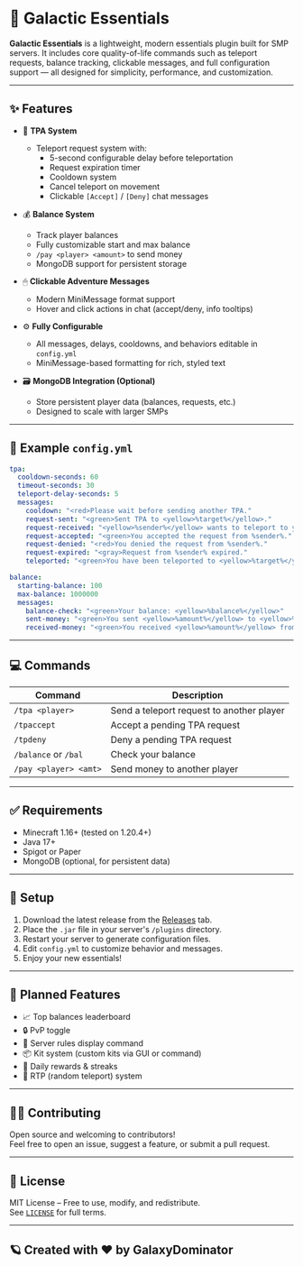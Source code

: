 # 🌌 Galactic Essentials

**Galactic Essentials** is a lightweight, modern essentials plugin built for SMP servers. It includes core quality-of-life commands such as teleport requests, balance tracking, clickable messages, and full configuration support — all designed for simplicity, performance, and customization.

---

## ✨ Features

- 🧭 **TPA System**
  - Teleport request system with:
    - 5-second configurable delay before teleportation
    - Request expiration timer
    - Cooldown system
    - Cancel teleport on movement
    - Clickable `[Accept]` / `[Deny]` chat messages

- 💰 **Balance System**
  - Track player balances
  - Fully customizable start and max balance
  - `/pay <player> <amount>` to send money
  - MongoDB support for persistent storage

- 🖱 **Clickable Adventure Messages**
  - Modern MiniMessage format support
  - Hover and click actions in chat (accept/deny, info tooltips)

- ⚙️ **Fully Configurable**
  - All messages, delays, cooldowns, and behaviors editable in `config.yml`
  - MiniMessage-based formatting for rich, styled text

- 🗃 **MongoDB Integration (Optional)**
  - Store persistent player data (balances, requests, etc.)
  - Designed to scale with larger SMPs

---

## 📁 Example `config.yml`

```yaml
tpa:
  cooldown-seconds: 60
  timeout-seconds: 30
  teleport-delay-seconds: 5
  messages:
    cooldown: "<red>Please wait before sending another TPA."
    request-sent: "<green>Sent TPA to <yellow>%target%</yellow>."
    request-received: "<yellow>%sender%</yellow> wants to teleport to you!"
    request-accepted: "<green>You accepted the request from %sender%."
    request-denied: "<red>You denied the request from %sender%."
    request-expired: "<gray>Request from %sender% expired."
    teleported: "<green>You have been teleported to <yellow>%target%</yellow>."

balance:
  starting-balance: 100
  max-balance: 1000000
  messages:
    balance-check: "<green>Your balance: <yellow>%balance%</yellow>"
    sent-money: "<green>You sent <yellow>%amount%</yellow> to <yellow>%target%</yellow>."
    received-money: "<green>You received <yellow>%amount%</yellow> from <yellow>%sender%</yellow>."
```

---

## 💻 Commands

| Command                | Description                             |
|------------------------|-----------------------------------------|
| `/tpa <player>`        | Send a teleport request to another player |
| `/tpaccept`            | Accept a pending TPA request            |
| `/tpdeny`              | Deny a pending TPA request              |
| `/balance` or `/bal`   | Check your balance                      |
| `/pay <player> <amt>`  | Send money to another player            |

---

## ✅ Requirements

- Minecraft 1.16+ (tested on 1.20.4+)
- Java 17+
- Spigot or Paper
- MongoDB (optional, for persistent data)

---

## 🚀 Setup

1. Download the latest release from the [Releases](https://github.com/yourname/Galactic-Essentials/releases) tab.
2. Place the `.jar` file in your server's `/plugins` directory.
3. Restart your server to generate configuration files.
4. Edit `config.yml` to customize behavior and messages.
5. Enjoy your new essentials!

---

## 🧠 Planned Features

- 📈 Top balances leaderboard
- 🔒 PvP toggle
- 📜 Server rules display command
- 📦 Kit system (custom kits via GUI or command)
- 🎁 Daily rewards & streaks
- 🔁 RTP (random teleport) system

---

## 🧑‍💻 Contributing

Open source and welcoming to contributors!  
Feel free to open an issue, suggest a feature, or submit a pull request.

---

## 📜 License

MIT License – Free to use, modify, and redistribute.  
See [`LICENSE`](LICENSE) for full terms.

---

## 🪐 Created with ❤️ by GalaxyDominator
```
